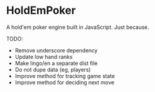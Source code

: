 HoldEmPoker
===========

A hold'em poker engine built in JavaScript. Just because.

TODO:
* Remove underscore dependency
* Update low hand ranks
* Make lingo/en a separate dist file
* Do not dupe data (eg, players)
* Improve method for tracking game state
* Improve method for deciding next move
